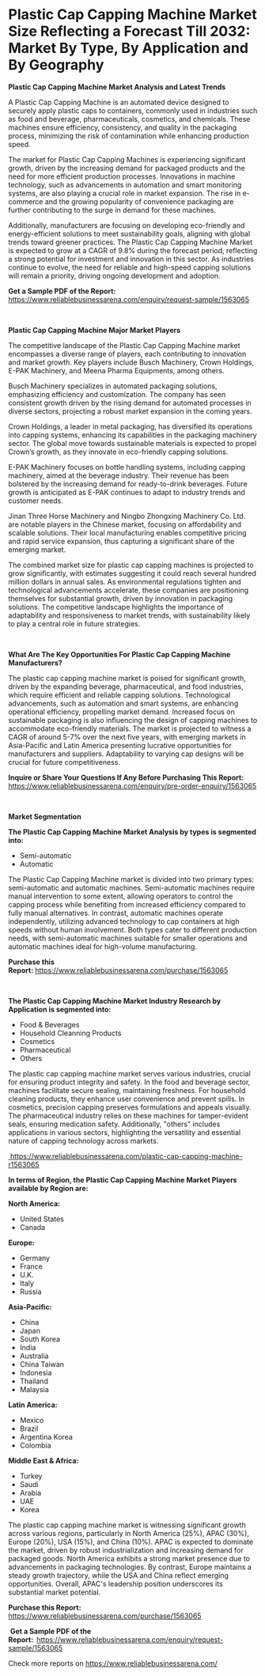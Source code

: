 <p><h1>Plastic Cap Capping Machine Market Size Reflecting a Forecast Till 2032: Market By Type, By Application and By Geography</h1></p><p><strong>Plastic Cap Capping Machine Market Analysis and Latest Trends</strong></p>
<p><p>A Plastic Cap Capping Machine is an automated device designed to securely apply plastic caps to containers, commonly used in industries such as food and beverage, pharmaceuticals, cosmetics, and chemicals. These machines ensure efficiency, consistency, and quality in the packaging process, minimizing the risk of contamination while enhancing production speed.</p><p>The market for Plastic Cap Capping Machines is experiencing significant growth, driven by the increasing demand for packaged products and the need for more efficient production processes. Innovations in machine technology, such as advancements in automation and smart monitoring systems, are also playing a crucial role in market expansion. The rise in e-commerce and the growing popularity of convenience packaging are further contributing to the surge in demand for these machines.</p><p>Additionally, manufacturers are focusing on developing eco-friendly and energy-efficient solutions to meet sustainability goals, aligning with global trends toward greener practices. The Plastic Cap Capping Machine Market is expected to grow at a CAGR of 9.8% during the forecast period, reflecting a strong potential for investment and innovation in this sector. As industries continue to evolve, the need for reliable and high-speed capping solutions will remain a priority, driving ongoing development and adoption.</p></p>
<p><strong>Get a Sample PDF of the Report:&nbsp;</strong> <a href="https://www.reliablebusinessarena.com/enquiry/request-sample/1563065?utm_campaign=3101&utm_medium=2&utm_source=Github&utm_content=ia&utm_term=11042025&utm_id=plastic-cap-capping-machine">https://www.reliablebusinessarena.com/enquiry/request-sample/1563065</a></p>
<p>&nbsp;</p>
<p><strong>Plastic Cap Capping Machine Major Market Players</strong></p>
<p><p>The competitive landscape of the Plastic Cap Capping Machine market encompasses a diverse range of players, each contributing to innovation and market growth. Key players include Busch Machinery, Crown Holdings, E-PAK Machinery, and Meena Pharma Equipments, among others. </p><p>Busch Machinery specializes in automated packaging solutions, emphasizing efficiency and customization. The company has seen consistent growth driven by the rising demand for automated processes in diverse sectors, projecting a robust market expansion in the coming years.</p><p>Crown Holdings, a leader in metal packaging, has diversified its operations into capping systems, enhancing its capabilities in the packaging machinery sector. The global move towards sustainable materials is expected to propel Crown’s growth, as they innovate in eco-friendly capping solutions.</p><p>E-PAK Machinery focuses on bottle handling systems, including capping machinery, aimed at the beverage industry. Their revenue has been bolstered by the increasing demand for ready-to-drink beverages. Future growth is anticipated as E-PAK continues to adapt to industry trends and customer needs.</p><p>Jinan Three Horse Machinery and Ningbo Zhongxing Machinery Co. Ltd. are notable players in the Chinese market, focusing on affordability and scalable solutions. Their local manufacturing enables competitive pricing and rapid service expansion, thus capturing a significant share of the emerging market.</p><p>The combined market size for plastic cap capping machines is projected to grow significantly, with estimates suggesting it could reach several hundred million dollars in annual sales. As environmental regulations tighten and technological advancements accelerate, these companies are positioning themselves for substantial growth, driven by innovation in packaging solutions. The competitive landscape highlights the importance of adaptability and responsiveness to market trends, with sustainability likely to play a central role in future strategies.</p></p>
<p>&nbsp;</p>
<p><strong>What Are The Key Opportunities For Plastic Cap Capping Machine Manufacturers?</strong></p>
<p><p>The plastic cap capping machine market is poised for significant growth, driven by the expanding beverage, pharmaceutical, and food industries, which require efficient and reliable capping solutions. Technological advancements, such as automation and smart systems, are enhancing operational efficiency, propelling market demand. Increased focus on sustainable packaging is also influencing the design of capping machines to accommodate eco-friendly materials. The market is projected to witness a CAGR of around 5-7% over the next five years, with emerging markets in Asia-Pacific and Latin America presenting lucrative opportunities for manufacturers and suppliers. Adaptability to varying cap designs will be crucial for future competitiveness.</p></p>
<p><strong>Inquire or Share Your Questions If Any Before Purchasing This Report:</strong> <a href="https://www.reliablebusinessarena.com/enquiry/pre-order-enquiry/1563065?utm_campaign=3101&utm_medium=2&utm_source=Github&utm_content=ia&utm_term=11042025&utm_id=plastic-cap-capping-machine">https://www.reliablebusinessarena.com/enquiry/pre-order-enquiry/1563065</a></p>
<p>&nbsp;</p>
<p><strong>Market Segmentation</strong></p>
<p><strong>The Plastic Cap Capping Machine Market Analysis by types is segmented into:</strong></p>
<p><ul><li>Semi-automatic</li><li>Automatic</li></ul></p>
<p><p>The Plastic Cap Capping Machine market is divided into two primary types: semi-automatic and automatic machines. Semi-automatic machines require manual intervention to some extent, allowing operators to control the capping process while benefiting from increased efficiency compared to fully manual alternatives. In contrast, automatic machines operate independently, utilizing advanced technology to cap containers at high speeds without human involvement. Both types cater to different production needs, with semi-automatic machines suitable for smaller operations and automatic machines ideal for high-volume manufacturing.</p></p>
<p><strong>Purchase this Report:&nbsp;</strong><a href="https://www.reliablebusinessarena.com/purchase/1563065?utm_campaign=3101&utm_medium=2&utm_source=Github&utm_content=ia&utm_term=11042025&utm_id=plastic-cap-capping-machine">https://www.reliablebusinessarena.com/purchase/1563065</a></p>
<p>&nbsp;</p>
<p><strong>The Plastic Cap Capping Machine Market Industry Research by Application is segmented into:</strong></p>
<p><ul><li>Food & Beverages</li><li>Household Cleanning Products</li><li>Cosmetics</li><li>Pharmaceutical</li><li>Others</li></ul></p>
<p><p>The plastic cap capping machine market serves various industries, crucial for ensuring product integrity and safety. In the food and beverage sector, machines facilitate secure sealing, maintaining freshness. For household cleaning products, they enhance user convenience and prevent spills. In cosmetics, precision capping preserves formulations and appeals visually. The pharmaceutical industry relies on these machines for tamper-evident seals, ensuring medication safety. Additionally, "others" includes applications in various sectors, highlighting the versatility and essential nature of capping technology across markets.</p></p>
<p><a href="https://www.reliablebusinessarena.com/plastic-cap-capping-machine-r1563065?utm_campaign=3101&utm_medium=2&utm_source=Github&utm_content=ia&utm_term=11042025&utm_id=plastic-cap-capping-machine">&nbsp;https://www.reliablebusinessarena.com/plastic-cap-capping-machine-r1563065</a></p>
<p><strong>In terms of Region, the Plastic Cap Capping Machine Market Players available by Region are:</strong></p>
<p>
    <p> <strong> North America: </strong>
        <ul>
            <li>United States</li>
            <li>Canada</li>
        </ul>
        </p> 
    <p> <strong> Europe: </strong>
        <ul>
            <li>Germany</li>
            <li>France</li>
            <li>U.K.</li>
            <li>Italy</li>
            <li>Russia</li>
        </ul>
        </p> 
    <p> <strong> Asia-Pacific: </strong>
        <ul>
            <li>China</li>
            <li>Japan</li>
            <li>South Korea</li>
            <li>India</li>
            <li>Australia</li>
            <li>China Taiwan</li>
            <li>Indonesia</li>
            <li>Thailand</li>
            <li>Malaysia</li>
        </ul>
        </p> 
    <p> <strong> Latin America: </strong>
        <ul>
            <li>Mexico</li>
            <li>Brazil</li>
            <li>Argentina Korea</li>
            <li>Colombia</li>
        </ul>
        </p> 
    <p> <strong> Middle East & Africa: </strong>
        <ul>
            <li>Turkey</li>
            <li>Saudi</li>
            <li>Arabia</li>
            <li>UAE</li>
            <li>Korea</li>
        </ul>
    </p>
    </p>
<p><p>The plastic cap capping machine market is witnessing significant growth across various regions, particularly in North America (25%), APAC (30%), Europe (20%), USA (15%), and China (10%). APAC is expected to dominate the market, driven by robust industrialization and increasing demand for packaged goods. North America exhibits a strong market presence due to advancements in packaging technologies. By contrast, Europe maintains a steady growth trajectory, while the USA and China reflect emerging opportunities. Overall, APAC's leadership position underscores its substantial market potential.</p></p>
<p><strong>Purchase this Report: </strong><a href="https://www.reliablebusinessarena.com/purchase/1563065?utm_campaign=3101&utm_medium=2&utm_source=Github&utm_content=ia&utm_term=11042025&utm_id=plastic-cap-capping-machine">https://www.reliablebusinessarena.com/purchase/1563065</a></p>
<p>&nbsp;<strong>Get a Sample PDF of the Report:&nbsp;&nbsp;</strong><a href="https://www.reliablebusinessarena.com/enquiry/request-sample/1563065?utm_campaign=3101&utm_medium=2&utm_source=Github&utm_content=ia&utm_term=11042025&utm_id=plastic-cap-capping-machine">https://www.reliablebusinessarena.com/enquiry/request-sample/1563065</a></p>
<p><strong></strong></p>
<p>Check more reports on <a href="https://www.reliablebusinessarena.com/?utm_campaign=3101&utm_medium=2&utm_source=Github&utm_content=ia&utm_term=11042025&utm_id=plastic-cap-capping-machine">https://www.reliablebusinessarena.com/</a></p>